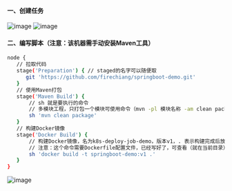 #### 一、创建任务
![image](https://github.com/firechiang/kubernetes-study/blob/master/jenkins/image/build01.PNG)
![image](https://github.com/firechiang/kubernetes-study/blob/master/jenkins/image/build02.PNG)
#### 二、编写脚本（注意：该机器需手动安装Maven工具）
```bash
node {
   // 拉取代码
   stage('Preparation') { // staged的名字可以随便取
      git 'https://github.com/firechiang/springboot-demo.git'
   }
   // 使用Maven打包 
   stage('Maven Build') {
       // sh 就是要执行的命令
       // 多模块工程，只打包一个模块可使用命令（mvn -pl 模块名称 -am clean package）打包
       sh 'mvn clean package'
   }
   // 构建Docker镜像
   stage('Docker Build') {
       // 构建Docker镜像，名为k8s-deploy-job-demo，版本v1，. 表示构建完成后放到当前目录
       // 注意：这个命令需要Dockerfile配置文件，已经写好了，可查看（就在当前目录）
       sh 'docker build -t springboot-demo:v1 .'
   }
}
```
![image](https://github.com/firechiang/kubernetes-study/blob/master/jenkins/image/build04.PNG)